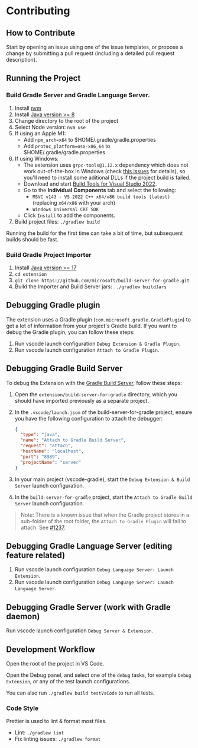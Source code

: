 # Contributing

## How to Contribute

Start by opening an issue using one of the issue templates, or propose a change by submitting a pull request (including a detailed pull request description).

## Running the Project

### Build Gradle Server and Gradle Language Server.
1. Install [nvm](https://github.com/nvm-sh/nvm)
2. Install [Java version >= 8](https://adoptium.net/)
3. Change directory to the root of the project
4. Select Node version: `nvm use`
5. If using an Apple M1:
    - Add `npm_arch=x64` to $HOME/.gradle/gradle.properties
    - Add `protoc_platform=osx-x86_64` to $HOME/.gradle/gradle.properties
6. If using Windows:
    - The extension uses `grpc-tools@1.12.x` dependency which does not work out-of-the-box in Windows (check [this issues](https://github.com/grpc/grpc-node/issues/2338) for details), so you'll need to install some aditional DLLs if the project build is failed.
    - Download and start [Build Tools for Visual Studio 2022](https://visualstudio.microsoft.com/downloads/#build-tools-for-visual-studio-2022).
    - Go to the **Individual Components** tab and select the following:
      - `MSVC v143 - VS 2022 C++ x64/x86 build tools (latest)` (replacing `x64/x86` with your arch)
      - `Windows Universal CRT SDK`
    - Click `Install` to add the components.
7. Build project files: `./gradlew build`

Running the build for the first time can take a bit of time, but subsequent builds should be fast.

### Build Gradle Project Importer
1. Install [Java version >= 17](https://adoptium.net/)
2. `cd extension`
3. `git clone https://github.com/microsoft/build-server-for-gradle.git `
4. Build the Importer and Build Server jars: `../gradlew buildJars`

## Debugging Gradle plugin

The extension uses a Gradle plugin (`com.microsoft.gradle.GradlePlugin`) to get a lot of information from your project's Gradle build. If you want to debug the Gradle plugin, you can follow these steps:

1. Run vscode launch configuration `Debug Extension & Gradle Plugin`.
2. Run vscode launch configuration `Attach to Gradle Plugin`.

## Debugging Gradle Build Server

To debug the Extension with the [Gradle Build Server](https://github.com/microsoft/build-server-for-gradle), follow these steps:

1. Open the `extension/build-server-for-gradle` directory, which you should have imported previously as a separate project.

2. In the `.vscode/launch.json` of the build-server-for-gradle project, ensure you have the following configuration to attach the debugger:

   ```json
   {
     "type": "java",
     "name": "Attach to Gradle Build Server",
     "request": "attach",
     "hostName": "localhost",
     "port": "8989",
     "projectName": "server"
   }
   ```

3. In your main project (vscode-gradle), start the `Debug Extension & Build Server` launch configuration.

4. In the `build-server-for-gradle` project, start the `Attach to Gradle Build Server` launch configuration.



> Note: There is a known issue that when the Gradle project stores in a sub-folder of the root folder, the `Attach to Gradle Plugin` will fail to attach. See [#1237](https://github.com/microsoft/vscode-gradle/issues/1237).

## Debugging Gradle Language Server (editing feature related)

1. Run vscode launch configuration `Debug Language Server: Launch Extension`.
2. Run vscode launch configuration `Debug Language Server: Launch Language Server`.

## Debugging Gradle Server (work with Gradle daemon)

Run vscode launch configuration `Debug Server & Extension`.

## Development Workflow

Open the root of the project in VS Code.

Open the Debug panel, and select one of the `debug` tasks, for example `Debug Extension`, or any of the test launch configurations.

You can also run `./gradlew build testVsCode` to run all tests.

### Code Style

Prettier is used to lint & format most files.

- Lint: `./gradlew lint`
- Fix linting issues: `./gradlew format`

